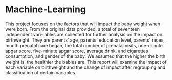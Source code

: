 # Machine-Learning
This project focuses on the factors that will impact the baby weight when were born. From the original data provided, a total of seventeen independent vari- ables are collected for further analysis on the impact on birthweight. They are parents’ age, parents’ education level, parents’ races, month prenatal care began, the total number of prenatal visits, one-minute apgar score, five-minute apgar score, average drink, and cigarettes consumption, and gender of the baby. We assumed that the higher the birth weight is, the healthier the babies are. This report will examine the impact of each variable on birthweight and the change of impact after regrouping and classification of certain variables.
